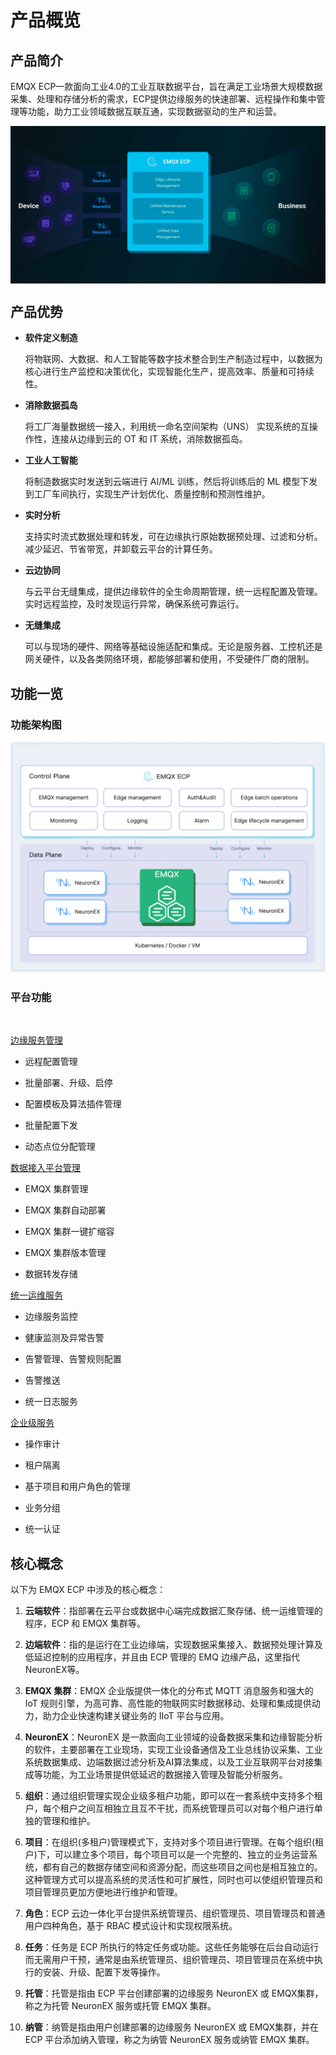 # 产品概览

## 产品简介
EMQX ECP一款面向工业4.0的工业互联数据平台，旨在满足工业场景大规模数据采集、处理和存储分析的需求，ECP提供边缘服务的快速部署、远程操作和集中管理等功能，助力工业领域数据互联互通，实现数据驱动的生产和运营。

<img src="./_assets/title.png" style="zoom:67%;" align="middle">

## 产品优势

- **软件定义制造**

    将物联网、大数据、和人工智能等数字技术整合到生产制造过程中，以数据为核心进行生产监控和决策优化，实现智能化生产，提高效率、质量和可持续性。

- **消除数据孤岛**

    将工厂海量数据统一接入，利用统一命名空间架构（UNS） 实现系统的互操作性，连接从边缘到云的 OT 和 IT 系统，消除数据孤岛。

- **工业人工智能**

    将制造数据实时发送到云端进行 AI/ML 训练，然后将训练后的 ML 模型下发到工厂车间执行，实现生产计划优化、质量控制和预测性维护。

- **实时分析**

    支持实时流式数据处理和转发，可在边缘执行原始数据预处理、过滤和分析。减少延迟、节省带宽，并卸载云平台的计算任务。

- **云边协同**

    与云平台无缝集成，提供边缘软件的全生命周期管理，统一远程配置及管理。实时远程监控，及时发现运行异常，确保系统可靠运行。

- **无缝集成**

    可以与现场的硬件、网络等基础设施适配和集成。无论是服务器、工控机还是网关硬件，以及各类网络环境，都能够部署和使用，不受硬件厂商的限制。


## 功能一览

### 功能架构图


![function_image](./_assets/function_architecture.png) 

### 平台功能

<br>

[边缘服务管理](./edge_service/introduction.md)
- 远程配置管理

- 批量部署、升级、启停

- 配置模板及算法插件管理

- 批量配置下发

- 动态点位分配管理

[数据接入平台管理](./cluster/introduction.md)
- EMQX 集群管理

- EMQX 集群自动部署

- EMQX 集群一键扩缩容

- EMQX 集群版本管理

- 数据转发存储

[统一运维服务](./monitor/introduction.md)
- 边缘服务监控

- 健康监测及异常告警

- 告警管理、告警规则配置

- 告警推送

- 统一日志服务

[企业级服务](./system_admin/introduction.md)
- 操作审计

- 租户隔离

- 基于项目和用户角色的管理

- 业务分组

- 统一认证

<!-- <img src="./_assets/ecp-ability.png" style="zoom:100%;" align="middle"> -->



## 核心概念

以下为 EMQX ECP 中涉及的核心概念：

1. **云端软件**：指部署在云平台或数据中心端完成数据汇聚存储、统一运维管理的程序，ECP 和 EMQX 集群等。

2. **边端软件**：指的是运行在工业边缘端，实现数据采集接入、数据预处理计算及低延迟控制的应用程序，并且由 ECP 管理的 EMQ 边缘产品，这里指代 NeuronEX等。

3. **EMQX 集群**：EMQX 企业版提供一体化的分布式 MQTT 消息服务和强大的 IoT 规则引擎，为高可靠、高性能的物联网实时数据移动、处理和集成提供动力，助力企业快速构建关键业务的 IIoT 平台与应用。

4. **NeuronEX**：NeuronEX 是一款面向工业领域的设备数据采集和边缘智能分析的软件，主要部署在工业现场，实现工业设备通信及工业总线协议采集、工业系统数据集成、边端数据过滤分析及AI算法集成，以及工业互联网平台对接集成等功能，为工业场景提供低延迟的数据接入管理及智能分析服务。

5. **组织**：通过组织管理实现企业级多租户功能，即可以在一套系统中支持多个租户，每个租户之间互相独立且互不干扰，而系统管理员可以对每个租户进行单独的管理和维护。

6. **项目**：在组织(多租户)管理模式下，支持对多个项目进行管理。在每个组织(租户)下，可以建立多个项目，每个项目可以是一个完整的、独立的业务运营系统，都有自己的数据存储空间和资源分配，而这些项目之间也是相互独立的。这种管理方式可以提高系统的灵活性和可扩展性，同时也可以使组织管理员和项目管理员更加方便地进行维护和管理。

7. **角色**：ECP 云边一体化平台提供系统管理员、组织管理员、项目管理员和普通用户四种角色，基于 RBAC 模式设计和实现权限系统。

8. **任务**：任务是 ECP 所执行的特定任务或功能。这些任务能够在后台自动运行而无需用户干预，通常是由系统管理员、组织管理员、项目管理员在系统中执行的安装、升级、配置下发等操作。

9. **托管**：托管是指由 ECP 平台创建部署的边缘服务 NeuronEX 或 EMQX集群，称之为托管 NeuronEX 服务或托管 EMQX 集群。

10. **纳管**：纳管是指由用户创建部署的边缘服务 NeuronEX 或 EMQX集群，并在 ECP 平台添加纳入管理，称之为纳管 NeuronEX 服务或纳管 EMQX 集群。
